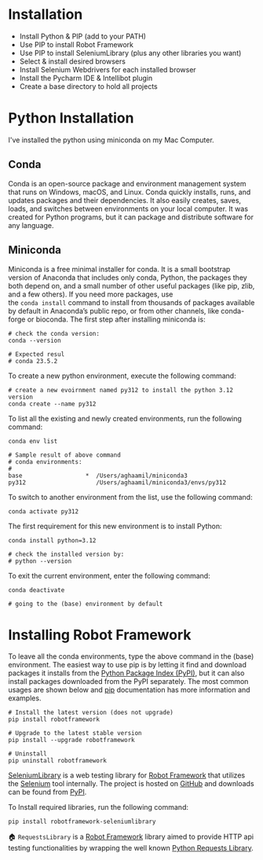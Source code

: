 # Installation
- Install Python & PIP (add to your PATH)
- Use PIP to install Robot Framework
- Use PIP to install SeleniumLibrary (plus any other libraries you want)
- Select & install desired browsers
- Install Selenium Webdrivers for each installed browser
- Install the Pycharm IDE & Intellibot plugin
- Create a base directory to hold all projects


# Python Installation
I've installed the python using miniconda on my Mac Computer.

## Conda
Conda is an open-source package and environment management system that runs on Windows, macOS, and Linux. Conda quickly installs, runs, and updates packages and their dependencies. It also easily creates, saves, loads, and switches between environments on your local computer. It was created for Python programs, but it can package and distribute software for any language.

## Miniconda
Miniconda is a free minimal installer for conda. It is a small bootstrap version of Anaconda that includes only conda, Python, the packages they both depend on, and a small number of other useful packages (like pip, zlib, and a few others). If you need more packages, use the `conda install` command to install from thousands of packages available by default in Anaconda’s public repo, or from other channels, like conda-forge or bioconda.
The first step after installing miniconda is:

```
# check the conda version:
conda --version

# Expected resul
# conda 23.5.2 
```

To create a new python environment, execute the following command:
```
# create a new evoirnment named py312 to install the python 3.12 version
conda create --name py312
```

To list all the existing and newly created environments, run the following command:
```
conda env list
```

```
# Sample result of above command
# conda environments:
#
base                  *  /Users/aghaamil/miniconda3
py312                    /Users/aghaamil/miniconda3/envs/py312
```

To switch to another environment from the list, use the following command:
```
conda activate py312
```

The first requirement for this new environment is to install Python:
```
conda install python=3.12

# check the installed version by:
# python --version
```

To exit the current environment, enter the following command:
```
conda deactivate

# going to the (base) environment by default
```

# Installing Robot Framework
To leave all the conda environments, type the above command in the (base) environment.
The easiest way to use pip is by letting it find and download packages it installs from the [Python Package Index (PyPI)](https://pypi.org/project/robotframework), but it can also install packages downloaded from the PyPI separately. The most common usages are shown below and [pip](https://pip.pypa.io/) documentation has more information and examples.

```
# Install the latest version (does not upgrade)
pip install robotframework

# Upgrade to the latest stable version
pip install --upgrade robotframework

# Uninstall
pip uninstall robotframework
```

[SeleniumLibrary](https://github.com/robotframework/SeleniumLibrary) is a web testing library for [Robot Framework](https://robotframework.org/) that utilizes the [Selenium](https://www.seleniumhq.org/) tool internally. The project is hosted on [GitHub](https://github.com/robotframework/SeleniumLibrary) and downloads can be found from [PyPI](https://pypi.python.org/pypi/robotframework-seleniumlibrary).

To Install required libraries, run the following command:
```
pip install robotframework-seleniumlibrary
```

🏠 `RequestsLibrary` is a [Robot Framework](https://robotframework.org/) library aimed to provide HTTP api testing functionalities by wrapping the well known [Python Requests Library](https://github.com/kennethreitz/requests).


